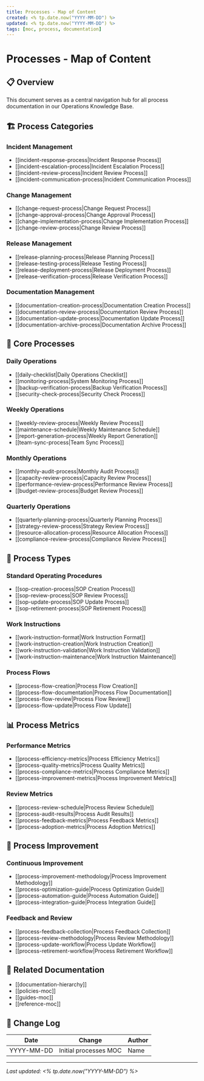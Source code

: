 ```yaml
---
title: Processes - Map of Content
created: <% tp.date.now("YYYY-MM-DD") %>
updated: <% tp.date.now("YYYY-MM-DD") %>
tags: [moc, process, documentation]
---
```


# Processes - Map of Content

## 📋 Overview
This document serves as a central navigation hub for all process documentation in our Operations Knowledge Base.

## 🏗 Process Categories

### Incident Management
- [[incident-response-process|Incident Response Process]]
- [[incident-escalation-process|Incident Escalation Process]]
- [[incident-review-process|Incident Review Process]]
- [[incident-communication-process|Incident Communication Process]]

### Change Management
- [[change-request-process|Change Request Process]]
- [[change-approval-process|Change Approval Process]]
- [[change-implementation-process|Change Implementation Process]]
- [[change-review-process|Change Review Process]]

### Release Management
- [[release-planning-process|Release Planning Process]]
- [[release-testing-process|Release Testing Process]]
- [[release-deployment-process|Release Deployment Process]]
- [[release-verification-process|Release Verification Process]]

### Documentation Management
- [[documentation-creation-process|Documentation Creation Process]]
- [[documentation-review-process|Documentation Review Process]]
- [[documentation-update-process|Documentation Update Process]]
- [[documentation-archive-process|Documentation Archive Process]]

## 🔄 Core Processes

### Daily Operations
- [[daily-checklist|Daily Operations Checklist]]
- [[monitoring-process|System Monitoring Process]]
- [[backup-verification-process|Backup Verification Process]]
- [[security-check-process|Security Check Process]]

### Weekly Operations
- [[weekly-review-process|Weekly Review Process]]
- [[maintenance-schedule|Weekly Maintenance Schedule]]
- [[report-generation-process|Weekly Report Generation]]
- [[team-sync-process|Team Sync Process]]

### Monthly Operations
- [[monthly-audit-process|Monthly Audit Process]]
- [[capacity-review-process|Capacity Review Process]]
- [[performance-review-process|Performance Review Process]]
- [[budget-review-process|Budget Review Process]]

### Quarterly Operations
- [[quarterly-planning-process|Quarterly Planning Process]]
- [[strategy-review-process|Strategy Review Process]]
- [[resource-allocation-process|Resource Allocation Process]]
- [[compliance-review-process|Compliance Review Process]]

## 🎯 Process Types

### Standard Operating Procedures
- [[sop-creation-process|SOP Creation Process]]
- [[sop-review-process|SOP Review Process]]
- [[sop-update-process|SOP Update Process]]
- [[sop-retirement-process|SOP Retirement Process]]

### Work Instructions
- [[work-instruction-format|Work Instruction Format]]
- [[work-instruction-creation|Work Instruction Creation]]
- [[work-instruction-validation|Work Instruction Validation]]
- [[work-instruction-maintenance|Work Instruction Maintenance]]

### Process Flows
- [[process-flow-creation|Process Flow Creation]]
- [[process-flow-documentation|Process Flow Documentation]]
- [[process-flow-review|Process Flow Review]]
- [[process-flow-update|Process Flow Update]]

## 📊 Process Metrics

### Performance Metrics
- [[process-efficiency-metrics|Process Efficiency Metrics]]
- [[process-quality-metrics|Process Quality Metrics]]
- [[process-compliance-metrics|Process Compliance Metrics]]
- [[process-improvement-metrics|Process Improvement Metrics]]

### Review Metrics
- [[process-review-schedule|Process Review Schedule]]
- [[process-audit-results|Process Audit Results]]
- [[process-feedback-metrics|Process Feedback Metrics]]
- [[process-adoption-metrics|Process Adoption Metrics]]

## 🔄 Process Improvement

### Continuous Improvement
- [[process-improvement-methodology|Process Improvement Methodology]]
- [[process-optimization-guide|Process Optimization Guide]]
- [[process-automation-guide|Process Automation Guide]]
- [[process-integration-guide|Process Integration Guide]]

### Feedback and Review
- [[process-feedback-collection|Process Feedback Collection]]
- [[process-review-methodology|Process Review Methodology]]
- [[process-update-workflow|Process Update Workflow]]
- [[process-retirement-workflow|Process Retirement Workflow]]

## 📝 Related Documentation
- [[documentation-hierarchy]]
- [[policies-moc]]
- [[guides-moc]]
- [[reference-moc]]

## 🔄 Change Log
| Date | Change | Author |
|------|--------|--------|
| YYYY-MM-DD | Initial processes MOC | Name |

---

*Last updated: <% tp.date.now("YYYY-MM-DD") %>* 